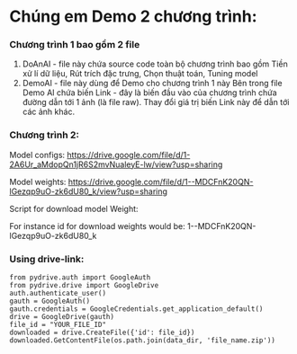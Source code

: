 # Chúng em Demo 2 chương trình:
### Chương trình 1 bao gồm 2 file
1. DoAnAI - file này chứa source code toàn bộ chương trình bao gồm Tiền xử lí dữ liệu, Rút trích đặc trưng, Chọn thuật toán, Tuning model
2. DemoAI - file này dùng để Demo cho chương trình 1 này
Bên trong file Demo AI chứa biến Link - đây là biến đầu vào của chương trình chứa đường dẫn tới 1 ảnh (là file raw).
Thay đổi giá trị biến Link này để dẫn tới các ảnh khác.
### Chương trình 2:
Model configs:
https://drive.google.com/file/d/1-2A6Ur_aMdopQn1jR6S2mvNualeyE-lw/view?usp=sharing

Model weights:
https://drive.google.com/file/d/1--MDCFnK20QN-lGezqp9uO-zk6dU80_k/view?usp=sharing


Script for download model Weight:

For instance id for download weights would be:
	1--MDCFnK20QN-lGezqp9uO-zk6dU80_k

### Using drive-link:
	from pydrive.auth import GoogleAuth
	from pydrive.drive import GoogleDrive
	auth.authenticate_user()
	gauth = GoogleAuth()
	gauth.credentials = GoogleCredentials.get_application_default()
	drive = GoogleDrive(gauth)
	file_id = "YOUR_FILE_ID"
	downloaded = drive.CreateFile({'id': file_id})
	downloaded.GetContentFile(os.path.join(data_dir, 'file_name.zip'))
